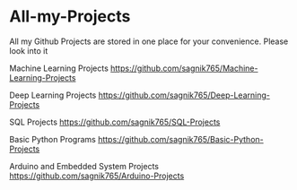 # All-my-Projects
All my Github Projects are stored in one place for your convenience. Please look into it

Machine Learning Projects    https://github.com/sagnik765/Machine-Learning-Projects

Deep Learning Projects    https://github.com/sagnik765/Deep-Learning-Projects

SQL Projects    https://github.com/sagnik765/SQL-Projects

Basic Python Programs    https://github.com/sagnik765/Basic-Python-Projects

Arduino and Embedded System Projects    https://github.com/sagnik765/Arduino-Projects
